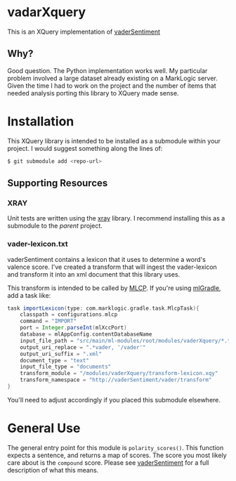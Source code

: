 # vadarXquery
This is an XQuery implementation of [vaderSentiment](https://github.com/cjhutto/vaderSentiment)

## Why?
Good question. The Python implementation works well. My particular problem involved a large dataset already existing on a MarkLogic server. Given the time I had to work on the project and the number of items that needed analysis porting this library to XQuery made sense.

# Installation
This XQuery library is intended to be installed as a submodule within your project. I would suggest something along the lines of:
```bash
$ git submodule add <repo-url>
```
## Supporting Resources
### XRAY
Unit tests are written using the [xray](https://github.com/robwhitby/xray) library. I recommend installing this as a submodule to the _parent_ project.

### vader-lexicon.txt
vaderSentiment contains a lexicon that it uses to determine a word's valence score. I've created a transform that will ingest the vader-lexicon and transform it into an xml document that this library uses.

This transform is intended to be called by [MLCP](https://developer.marklogic.com/products/mlcp). If you're using [mlGradle](https://github.com/marklogic-community/ml-gradle), add a task like:
```groovy
task importLexicon(type: com.marklogic.gradle.task.MlcpTask){
    classpath = configurations.mlcp
    command = "IMPORT"
    port = Integer.parseInt(mlXccPort)
    database = mlAppConfig.contentDatabaseName
    input_file_path = "src/main/ml-modules/root/modules/vaderXquery/*.txt"
    output_uri_replace = ".*vader, '/vader'"
    output_uri_suffix = ".xml"
    document_type = "text"
    input_file_type = "documents"
    transform_module = "/modules/vaderXquery/transform-lexicon.xqy"
    transform_namespace = "http://vaderSentiment/vader/transform"
}
```
You'll need to adjust accordingly if you placed this submodule elsewhere.

# General Use
The general entry point for this module is `polarity_scores()`. This function expects a sentence, and returns a map of scores. The score you most likely care about is the `compound` score. Please see [vaderSentiment]() for a full description of what this means.

